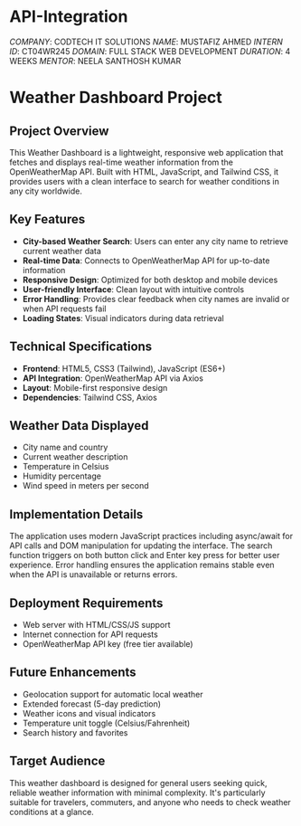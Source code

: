 # API-Integration
*COMPANY*: CODTECH IT SOLUTIONS
*NAME*: MUSTAFIZ AHMED
*INTERN ID*: CT04WR245
*DOMAIN*: FULL STACK WEB DEVELOPMENT
*DURATION*: 4 WEEKS
*MENTOR*: NEELA SANTHOSH KUMAR
# Weather Dashboard Project

## Project Overview
This Weather Dashboard is a lightweight, responsive web application that fetches and displays real-time weather information from the OpenWeatherMap API. Built with HTML, JavaScript, and Tailwind CSS, it provides users with a clean interface to search for weather conditions in any city worldwide.

## Key Features
- **City-based Weather Search**: Users can enter any city name to retrieve current weather data
- **Real-time Data**: Connects to OpenWeatherMap API for up-to-date information
- **Responsive Design**: Optimized for both desktop and mobile devices
- **User-friendly Interface**: Clean layout with intuitive controls
- **Error Handling**: Provides clear feedback when city names are invalid or when API requests fail
- **Loading States**: Visual indicators during data retrieval

## Technical Specifications
- **Frontend**: HTML5, CSS3 (Tailwind), JavaScript (ES6+)
- **API Integration**: OpenWeatherMap API via Axios
- **Layout**: Mobile-first responsive design
- **Dependencies**: Tailwind CSS, Axios

## Weather Data Displayed
- City name and country
- Current weather description
- Temperature in Celsius
- Humidity percentage
- Wind speed in meters per second

## Implementation Details
The application uses modern JavaScript practices including async/await for API calls and DOM manipulation for updating the interface. The search function triggers on both button click and Enter key press for better user experience. Error handling ensures the application remains stable even when the API is unavailable or returns errors.

## Deployment Requirements
- Web server with HTML/CSS/JS support
- Internet connection for API requests
- OpenWeatherMap API key (free tier available)

## Future Enhancements
- Geolocation support for automatic local weather
- Extended forecast (5-day prediction)
- Weather icons and visual indicators
- Temperature unit toggle (Celsius/Fahrenheit)
- Search history and favorites

## Target Audience
This weather dashboard is designed for general users seeking quick, reliable weather information with minimal complexity. It's particularly suitable for travelers, commuters, and anyone who needs to check weather conditions at a glance.

